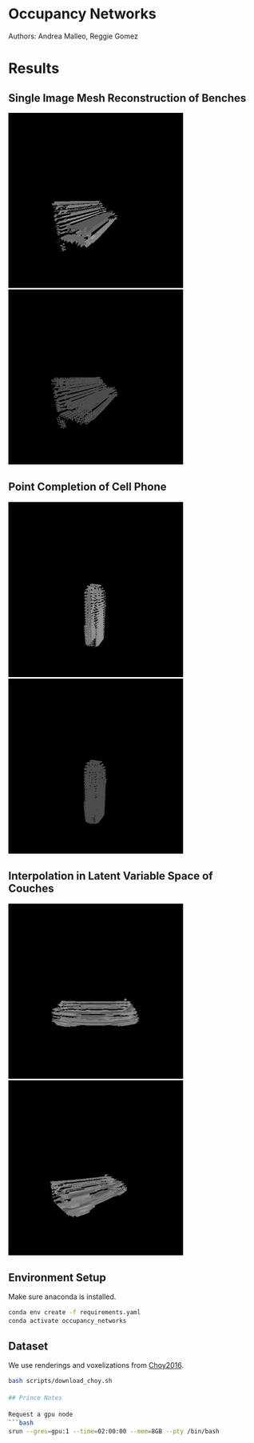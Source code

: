 # Occupancy Networks
Authors: Andrea Malleo, Reggie Gomez

# Results

## Single Image Mesh Reconstruction of Benches
<p float="left">
<img src="/report/benchImages/pervertexbench.gif" width="350" height="350"/> 
<img src="/report/benchImages/wirebench.gif" width="350" height="350"/>
</p>

## Point Completion of Cell Phone
<p float="left">
<img src="/report/phoneImages/phone_pervertex.gif" width="350" height="350"/>
<img src="/report/phoneImages/phone_wireframe.gif" width="350" height="350"/>
</p>


## Interpolation in Latent Variable Space of Couches
<p float="left">
<img src="/report/latentInterpGifs/latentInterp_front_threshold3.gif" width="350" height="350"/> 
<img src="/report/latentInterpGifs/latentInterp_side_threshold3.gif" width="350" height="350"/>
</p>

## Environment Setup
Make sure anaconda is installed.

```bash
conda env create -f requirements.yaml
conda activate occupancy_networks
```

## Dataset
We use renderings and voxelizations from [Choy2016](http://3d-r2n2.stanford.edu/).

```bash
bash scripts/download_choy.sh 

## Prince Notes

Request a gpu node
```bash
srun --gres=gpu:1 --time=02:00:00 --mem=8GB --pty /bin/bash
```
